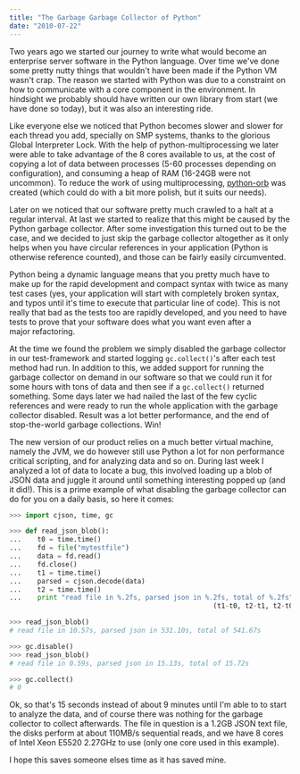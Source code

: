 ```yaml
---
title: "The Garbage Garbage Collector of Python"
date: "2010-07-22"
---
```


Two years ago we started our journey to write what would become an enterprise server software in the Python language. Over time we've done some pretty nutty things that wouldn't have been made if the Python VM wasn't crap. The reason we started with Python was due to a constraint on how to communicate with a core component in the environment. In hindsight we probably should have written our own library from start (we have done so today), but it was also an interesting ride.

Like everyone else we noticed that Python becomes slower and slower for each thread you add, specially on SMP systems, thanks to the glorious Global Interpreter Lock. With the help of python-multiprocessing we later were able to take advantage of the 8 cores available to us, at the cost of copying a lot of data between processes (5-60 processes depending on configuration), and consuming a heap of RAM (16-24GB were not uncommon). To reduce the work of using multiprocessing, [python-orb][1] was created (which could do with a bit more polish, but it suits our needs).

Later on we noticed that our software pretty much crawled to a halt at a regular interval. At last we started to realize that this might be caused by the Python garbage collector. After some investigation this turned out to be the case, and we decided to just skip the garbage collector altogether as it only helps when you have circular references in your application (Python is otherwise reference counted), and those can be fairly easily circumvented.

Python being a dynamic language means that you pretty much have to make up for the rapid development and compact syntax with twice as many test cases (yes, your application will start with completely broken syntax, and typos until it's time to execute that particular line of code). This is not really that bad as the tests too are rapidly developed, and you need to have tests to prove that your software does what you want even after a major refactoring.

At the time we found the problem we simply disabled the garbage collector in our test-framework and started logging `gc.collect()`'s after each test method had run. In addition to this, we added support for running the garbage collector on demand in our software so that we could run it for some hours with tons of data and then see if a `gc.collect()` returned something. Some days later we had nailed the last of the few cyclic references and were ready to run the whole application with the garbage collector disabled. Result was a lot better performance, and the end of stop-the-world garbage collections. Win!

The new version of our product relies on a much better virtual machine, namely the JVM, we do however still use Python a lot for non performance critical scripting, and for analyzing data and so on. During last week I analyzed a lot of data to locate a bug, this involved loading up a blob of JSON data and juggle it around until something interesting popped up (and it did!). This is a prime example of what disabling the garbage collector can do for you on a daily basis, so here it comes:

```python
>>> import cjson, time, gc

>>> def read_json_blob():
...    t0 = time.time()
...    fd = file("mytestfile")
...    data = fd.read()
...    fd.close()
...    t1 = time.time()
...    parsed = cjson.decode(data)
...    t2 = time.time()
...    print "read file in %.2fs, parsed json in %.2fs, total of %.2fs" % \\
                                                   (t1-t0, t2-t1, t2-t0)

>>> read_json_blob()
# read file in 10.57s, parsed json in 531.10s, total of 541.67s

>>> gc.disable()
>>> read_json_blob()
# read file in 0.59s, parsed json in 15.13s, total of 15.72s

>>> gc.collect()
# 0
```

Ok, so that's 15 seconds instead of about 9 minutes until I'm able to to start to analyze the data, and of course there was nothing for the garbage collector to collect afterwards. The file in question is a 1.2GB JSON text file, the disks perform at about 110MB/s sequential reads, and we have 8 cores of Intel Xeon E5520 2.27GHz to use (only one core used in this example).

I hope this saves someone elses time as it has saved mine.

[1]: https://web.archive.org/web/20130427010602/http://opensource.purplescout.se/wiki/orb